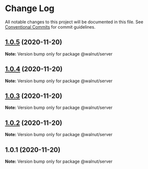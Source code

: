 # Change Log

All notable changes to this project will be documented in this file.
See [Conventional Commits](https://conventionalcommits.org) for commit guidelines.

## [1.0.5](https://github.com/nuesslerm/yarn-workspaces/compare/v1.0.4...v1.0.5) (2020-11-20)

**Note:** Version bump only for package @walnut/server





## [1.0.4](https://github.com/nuesslerm/yarn-workspaces/compare/v1.0.3...v1.0.4) (2020-11-20)

**Note:** Version bump only for package @walnut/server





## [1.0.3](https://github.com/nuesslerm/yarn-workspaces/compare/v1.0.2...v1.0.3) (2020-11-20)

**Note:** Version bump only for package @walnut/server





## [1.0.2](https://github.com/nuesslerm/yarn-workspaces/compare/v1.0.1...v1.0.2) (2020-11-20)

**Note:** Version bump only for package @walnut/server





## 1.0.1 (2020-11-20)

**Note:** Version bump only for package @walnut/server
